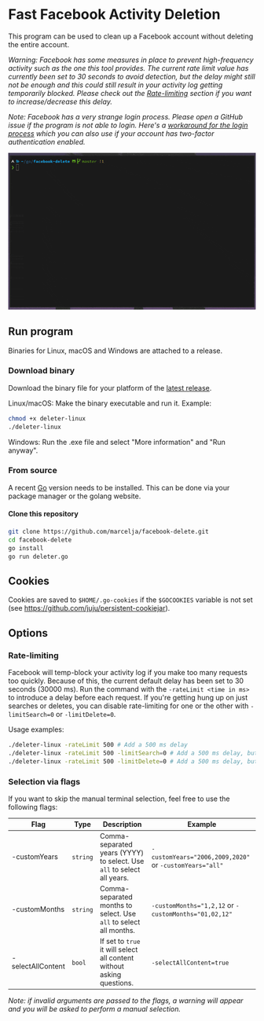 # Fast Facebook Activity Deletion

This program can be used to clean up a Facebook account without deleting the entire account.

_Warning: Facebook has some measures in place to prevent high-frequency activity such as the one this tool provides. The current rate limit value has currently been set to 30 seconds to avoid detection, but the delay might still not be enough and this could still result in your activity log getting temporarily blocked. Please check out the [Rate-limiting](#rate-limiting) section if you want to increase/decrease this delay._

_Note: Facebook has a very strange login process. Please open a GitHub issue if the program is not able to login. Here's a [workaround for the login process](https://github.com/marcelja/facebook-delete/wiki/Login-with-browser-cookie) which you can also use if your account has two-factor authentication enabled._

![Demo](demo.gif)

## Run program

Binaries for Linux, macOS and Windows are attached to a release.

### Download binary

Download the binary file for your platform of the [latest release](https://github.com/marcelja/facebook-delete/releases).

Linux/macOS: Make the binary executable and run it. Example:

```bash
chmod +x deleter-linux
./deleter-linux
```

Windows: Run the .exe file and select "More information" and "Run anyway".

### From source

A recent [Go](https://golang.org/) version needs to be installed. This can be done via your package manager or the golang website.

#### Clone this repository

```bash
git clone https://github.com/marcelja/facebook-delete.git
cd facebook-delete
go install
go run deleter.go
```

## Cookies

Cookies are saved to `$HOME/.go-cookies` if the `$GOCOOKIES` variable is not set (see <https://github.com/juju/persistent-cookiejar>).

## Options

### Rate-limiting

Facebook will temp-block your activity log if you make too many requests too quickly. Because of this, the current default delay has been set to 30 seconds (30000 ms). Run the command with the `-rateLimit <time in ms>` to introduce a delay before each request. If you're getting hung up on just searches or deletes, you can disable rate-limiting for one or the other with `-limitSearch=0` or `-limitDelete=0`.

Usage examples:

```bash
./deleter-linux -rateLimit 500 # Add a 500 ms delay
./deleter-linux -rateLimit 500 -limitSearch=0 # Add a 500 ms delay, but not to search action
./deleter-linux -rateLimit 500 -limitDelete=0 # Add a 500 ms delay, but not to deletion action
```

### Selection via flags

If you want to skip the manual terminal selection, feel free to use the following flags:

| Flag              | Type     | Description                                                            | Example                                                 |
|-------------------|----------|------------------------------------------------------------------------|---------------------------------------------------------|
| -customYears      | `string` | Comma-separated years (YYYY) to select. Use `all` to select all years. | `-customYears="2006,2009,2020"` or `-customYears="all"` |
| -customMonths     | `string` | Comma-separated months to select. Use `all` to select all months.      | `-customMonths="1,2,12` or `-customMonths="01,02,12"`   |
| -selectAllContent | `bool`   | If set to `true` it will select all content without asking questions.  | `-selectAllContent=true`                                |                              |

_Note: if invalid arguments are passed to the flags, a warning will appear and you will be asked to perform a manual selection._
